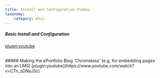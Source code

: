 ```yaml
---
title: Install and Configuration Videos
taxonomy:
    category: docs
---
```


##### Basic Install and Configuration  
[plugin:youtube](https://www.youtube.com/watch?v=He-Ut2rwU8g)

<br>
##### Making the ePortfolio Blog 'Chromeless' (e.g. for embedding pages into an LMS)
[plugin:youtube](https://www.youtube.com/watch?v=CTn_sDNsJ5c)
